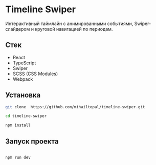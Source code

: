 # Timeline Swiper

Интерактивный таймлайн с анимированными событиями, Swiper-слайдером и круговой навигацией по периодам.

##  Стек

- React
- TypeScript
- Swiper
- SCSS (CSS Modules)
- Webpack

##  Установка

```bash
git clone  https://github.com/mihailtopal/timeline-swiper.git

cd timeline-swiper

npm install
```

##  Запуск проекта

```bash

npm run dev
```
